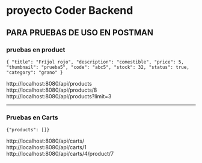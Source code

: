 # proyecto Coder Backend
## PARA PRUEBAS DE USO EN POSTMAN 
### pruebas en product

``{
    "title": "Fríjol rojo",
    "description": "comestible",
    "price": 5,
    "thumbnail": "prueba5",
    "code": "abc5",
    "stock": 32,
    "status": true,
    "category": "grano"
}``

http://localhost:8080/api/products<br>
http://localhost:8080/api/products/8<br>
http://localhost:8080/api/products?limit=3
***
### Pruebas en Carts

`{"products": []}`

http://localhost:8080/api/carts/<br>
http://localhost:8080/api/carts/1<br>
http://localhost:8080/api/carts/4/product/7
